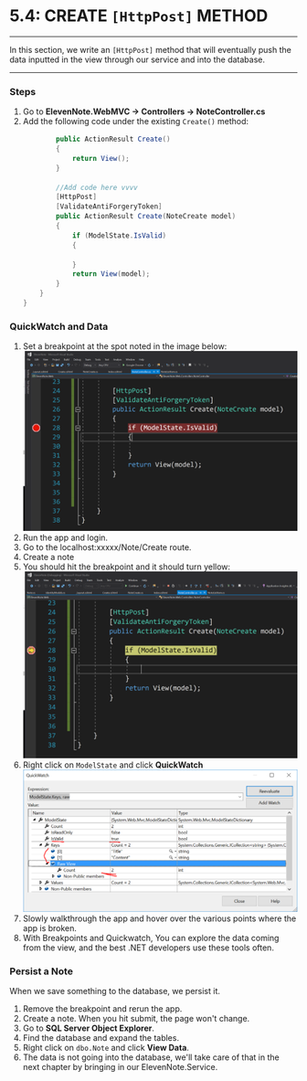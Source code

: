 # 5.4: CREATE `[HttpPost]` METHOD
---

In this section, we write an `[HttpPost]` method that will eventually push the data inputted in the view through our service and into the database.

<hr />

### Steps
1. Go to **ElevenNote.WebMVC -> Controllers -> NoteController.cs**
2. Add the following code under the existing `Create()` method:
    ```cs
            public ActionResult Create()
            {
                return View();
            }
            
            //Add code here vvvv
            [HttpPost]
            [ValidateAntiForgeryToken]
            public ActionResult Create(NoteCreate model)
            {
                if (ModelState.IsValid)
                {

                }
                return View(model);
            }
        }
    }
    ```

### QuickWatch and Data
1. Set a breakpoint at the spot noted in the image below:
![Set Breakpoint](../assets/5.4-A.png)
2. Run the app and login.
3. Go to the localhost:xxxxx/Note/Create route.
4. Create a note
5. You should hit the breakpoint and it should turn yellow:
![Breakpoint Yellow](../assets/5.4-B.png)
6. Right click on `ModelState` and click **QuickWatch**
![Quick Watch](../assets/5.4-C.png)
7. Slowly walkthrough the app and hover over the various points where the app is broken. 
8. With Breakpoints and Quickwatch, You can explore the data coming from the view, and the best .NET developers use these tools often.

### Persist a Note
When we save something to the database, we persist it. 
1. Remove the breakpoint and rerun the app. 
2. Create a note. When you hit submit, the page won't change. 
3. Go to **SQL Server Object Explorer**.
4. Find the database and expand the tables.
5. Right click on `dbo.Note` and click **View Data**.
6. The data is not going into the database, we'll take care of that in the next chapter by bringing in our ElevenNote.Service.
